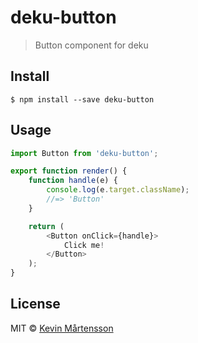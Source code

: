 # deku-button

> Button component for deku


## Install

```
$ npm install --save deku-button
```


## Usage

```js
import Button from 'deku-button';

export function render() {
	function handle(e) {
		console.log(e.target.className);
		//=> 'Button'
	}

	return (
		<Button onClick={handle}>
			Click me!
		</Button>
	);
}
```


## License

MIT © [Kevin Mårtensson](http://github.com/kevva)

